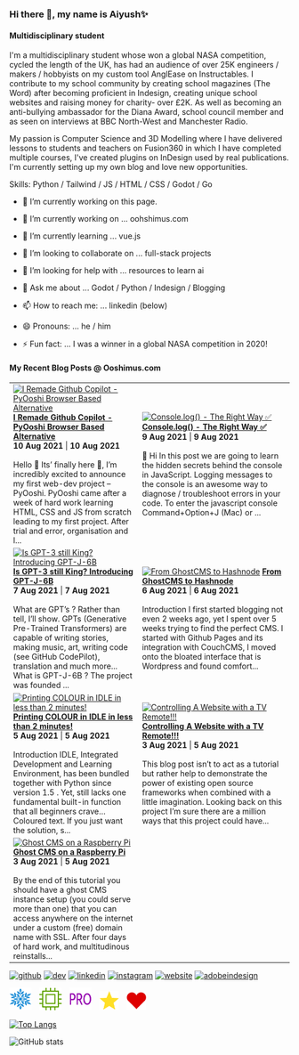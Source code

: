 ### Hi there 👋, my name is Aiyush✨
#### Multidisciplinary student
<!---
![Multidisciplinary student](https://media-exp1.licdn.com/dms/image/C4E03AQFMTzkn8oBydQ/profile-displayphoto-shrink_400_400/0/1626769087648?e=1634169600&v=beta&t=l7YCrAD5b9wWhhFO5AfI8e7dZWNmIxUY5ABTdC0BEyc)
--->

I'm a multidisciplinary student whose won a global NASA competition, cycled the length of the UK, has had an audience of over 25K engineers / makers / hobbyists on my custom tool AnglEase on Instructables. I contribute to my school community by creating school magazines (The Word) after becoming proficient in Indesign, creating unique school websites and raising money for charity- over £2K. As well as becoming an anti-bullying ambassador for the Diana Award, school council member and as seen on interviews at BBC North-West and Manchester Radio. 

My passion is Computer Science and 3D Modelling where I have delivered lessons to students and teachers on Fusion360 in which I have completed multiple courses, I've created plugins on InDesign used by real publications. I'm currently setting up my own blog and love new opportunities.

Skills: Python / Tailwind / JS / HTML / CSS / Godot / Go

- 🔭 I’m currently working on this page. 

- 🔭 I’m currently working on ... oohshimus.com
- 🌱 I’m currently learning ... vue.js
- 👯 I’m looking to collaborate on ... full-stack projects
- 🤔 I’m looking for help with ... resources to learn ai
- 💬 Ask me about ... Godot / Python / Indesign / Blogging
- 📫 How to reach me: ... linkedin (below)
- 😄 Pronouns: ... he / him
- ⚡ Fun fact: ... I was a winner in a global NASA competition in 2020!

#### My Recent Blog Posts @ Ooshimus.com
<!-- HASHNODE_BLOG:START -->
<table><tr><td><a href="https://aiyush.hashnode.dev/i-remade-github-copilot-pyooshi-browser-based-alternative-cks5pvx7v05ysfjs14rsg7q4n" title="I Remade Github Copilot - PyOoshi Browser Based Alternative"><img src="https://cdn.hashnode.com/res/hashnode/image/upload/v1628600522913/g1L56k3qA.png" alt="I Remade Github Copilot - PyOoshi Browser Based Alternative"   /></a>
<a href="https://aiyush.hashnode.dev/i-remade-github-copilot-pyooshi-browser-based-alternative-cks5pvx7v05ysfjs14rsg7q4n" title="I Remade Github Copilot - PyOoshi Browser Based Alternative"><strong>I Remade Github Copilot - PyOoshi Browser Based Alternative</strong></a>
<div><strong>10 Aug 2021</strong> | <strong>10 Aug 2021</strong></div>
<br/> Hello 👋
Its’ finally here 🎉, I’m incredibly excited to announce my first web-dev project – PyOoshi. PyOoshi came after a week of hard work learning HTML, CSS and JS from scratch leading to my first project. After trial and error, organisation and l...</td><td><a href="https://aiyush.hashnode.dev/consolelog-the-right-way-cks4hceqd12oyees1brnm98vp" title="Console.log() - The Right Way ✅"><img src="https://cdn.hashnode.com/res/hashnode/image/upload/v1628504971956/iYZ7nXox1.png" alt="Console.log() - The Right Way ✅"   /></a>
<a href="https://aiyush.hashnode.dev/consolelog-the-right-way-cks4hceqd12oyees1brnm98vp" title="Console.log() - The Right Way ✅"><strong>Console.log() - The Right Way ✅</strong></a>
<div><strong>9 Aug 2021</strong> | <strong>9 Aug 2021</strong></div>
<br/> 👋 Hi
In this post we are going to learn the hidden secrets behind the console in JavaScript. Logging messages to the console is an awesome way to diagnose / troubleshoot errors in your code. To enter the javascript console Command+Option+J (Mac) or ...</td></tr><tr><td><a href="https://aiyush.hashnode.dev/is-gpt-3-still-king-introducing-gpt-j-6b-cks1gp5qj0iyzhqs1ckt2dewa" title="Is GPT-3 still King? Introducing GPT-J-6B"><img src="https://cdn.hashnode.com/res/hashnode/image/upload/v1628321885611/ycOeP_8K-.png" alt="Is GPT-3 still King? Introducing GPT-J-6B"   /></a>
<a href="https://aiyush.hashnode.dev/is-gpt-3-still-king-introducing-gpt-j-6b-cks1gp5qj0iyzhqs1ckt2dewa" title="Is GPT-3 still King? Introducing GPT-J-6B"><strong>Is GPT-3 still King? Introducing GPT-J-6B</strong></a>
<div><strong>7 Aug 2021</strong> | <strong>7 Aug 2021</strong></div>
<br/> What are GPT’s ?
Rather than tell, I’ll show. GPTs (Generative Pre-Trained Transformers) are capable of writing stories, making music, art, writing code (see GitHub CodePilot), translation and much more... 
What is GPT-J-6B ?
The project was founded ...</td><td><a href="https://aiyush.hashnode.dev/from-ghostcms-to-hashnode-cks05zdef08z5ees1fqdy9650" title="From GhostCMS to Hashnode"><img src="https://cdn.hashnode.com/res/hashnode/image/upload/v1628243171545/98QuLX8gy.png" alt="From GhostCMS to Hashnode"   /></a>
<a href="https://aiyush.hashnode.dev/from-ghostcms-to-hashnode-cks05zdef08z5ees1fqdy9650" title="From GhostCMS to Hashnode"><strong>From GhostCMS to Hashnode</strong></a>
<div><strong>6 Aug 2021</strong> | <strong>6 Aug 2021</strong></div>
<br/> Introduction
I first started blogging not even 2 weeks ago, yet I spent over 5 weeks trying to find the perfect CMS. I started with Github Pages and its integration with CouchCMS, I moved onto the bloated interface that is Wordpress and found comfort...</td></tr><tr><td><a href="https://aiyush.hashnode.dev/printing-colour-in-idle-in-less-than-2-minutes-ckrz2uud400wrhqs1drpe0cpx" title="Printing COLOUR in IDLE in less than 2 minutes!"><img src="https://cdn.hashnode.com/res/hashnode/image/upload/v1628177474276/MpMcQm_m1.png" alt="Printing COLOUR in IDLE in less than 2 minutes!"   /></a>
<a href="https://aiyush.hashnode.dev/printing-colour-in-idle-in-less-than-2-minutes-ckrz2uud400wrhqs1drpe0cpx" title="Printing COLOUR in IDLE in less than 2 minutes!"><strong>Printing COLOUR in IDLE in less than 2 minutes!</strong></a>
<div><strong>5 Aug 2021</strong> | <strong>5 Aug 2021</strong></div>
<br/> Introduction
IDLE, Integrated Development and Learning Environment, has been bundled together with Python since version 1.5 . Yet, still lacks one fundamental built-in function that all beginners crave… Coloured text.
If you just want the solution, s...</td><td><a href="https://aiyush.hashnode.dev/controlling-a-website-with-a-tv-remote-ckrvu2l7500i1lms1aqam5zxo" title="Controlling A Website with a TV Remote!!!"><img src="https://cdn.hashnode.com/res/hashnode/image/upload/v1628076449191/hppBErVuW.png" alt="Controlling A Website with a TV Remote!!!"   /></a>
<a href="https://aiyush.hashnode.dev/controlling-a-website-with-a-tv-remote-ckrvu2l7500i1lms1aqam5zxo" title="Controlling A Website with a TV Remote!!!"><strong>Controlling A Website with a TV Remote!!!</strong></a>
<div><strong>3 Aug 2021</strong> | <strong>5 Aug 2021</strong></div>
<br/> This blog post isn’t to act as a tutorial but rather help to demonstrate the power of existing open source frameworks when combined with a little imagination. Looking back on this project I’m sure there are a million ways that this project could have...</td></tr><tr><td><a href="https://aiyush.hashnode.dev/ghost-cms-on-a-raspberry-pi-ckrvsiivd08tencs1cz1g4b7b" title="Ghost CMS on a Raspberry Pi"><img src="https://cdn.hashnode.com/res/hashnode/image/upload/v1628075603013/mmqVCFiV3.png" alt="Ghost CMS on a Raspberry Pi"   /></a>
<a href="https://aiyush.hashnode.dev/ghost-cms-on-a-raspberry-pi-ckrvsiivd08tencs1cz1g4b7b" title="Ghost CMS on a Raspberry Pi"><strong>Ghost CMS on a Raspberry Pi</strong></a>
<div><strong>3 Aug 2021</strong> | <strong>5 Aug 2021</strong></div>
<br/> By the end of this tutorial you should have a ghost CMS instance setup (you could serve more than one) that you can access anywhere on the internet under a custom (free) domain name with SSL.
After four days of hard work, and multitudinous reinstalls...</td></tr></table>
<!-- HASHNODE_BLOG:END -->


[<img src='https://cdn.jsdelivr.net/npm/simple-icons@3.0.1/icons/github.svg' alt='github' height='40'>](https://github.com/Aiyush-g)  [<img src='https://cdn.jsdelivr.net/npm/simple-icons@3.0.1/icons/hashnode.svg' alt='dev' height='40'>](ooshimus.com)  [<img src='https://cdn.jsdelivr.net/npm/simple-icons@3.0.1/icons/linkedin.svg' alt='linkedin' height='40'>](https://www.linkedin.com/in/aiyush-gupta-2006/)  [<img src='https://cdn.jsdelivr.net/npm/simple-icons@3.0.1/icons/instagram.svg' alt='instagram' height='40'>](https://www.instagram.com/Aiyush.gupta/)  [<img src='https://cdn.jsdelivr.net/npm/simple-icons@3.0.1/icons/icloud.svg' alt='website' height='40'>](ooshimus.com)  [<img src='https://cdn.jsdelivr.net/npm/simple-icons@3.0.1/icons/adobeindesign.svg' alt='adobeindesign' height='40'>](https://www.linkedin.com/in/aiyush-gupta-2006/)  

<a href='https://archiveprogram.github.com/'><img src='https://raw.githubusercontent.com/acervenky/animated-github-badges/master/assets/acbadge.gif' width='40' height='40'></a> <a href='https://docs.github.com/en/developers'><img src='https://raw.githubusercontent.com/acervenky/animated-github-badges/master/assets/devbadge.gif' width='40' height='40'></a> <a href='https://github.com/pricing'><img src='https://raw.githubusercontent.com/acervenky/animated-github-badges/master/assets/pro.gif' width='40' height='40'></a> <a href='https://stars.github.com/'><img src='https://raw.githubusercontent.com/acervenky/animated-github-badges/master/assets/starbadge.gif' width='35' height='35'></a> <a href='https://docs.github.com/en/github/supporting-the-open-source-community-with-github-sponsors'><img src='https://raw.githubusercontent.com/acervenky/animated-github-badges/master/assets/sponsorbadge.gif' width='35' height='35'></a> 

[![Top Langs](https://github-readme-stats.vercel.app/api/top-langs/?username=Aiyush-g)](https://github.com/anuraghazra/github-readme-stats)

![GitHub stats](https://github-readme-stats.vercel.app/api?username=Aiyush-g&show_icons=true)  

